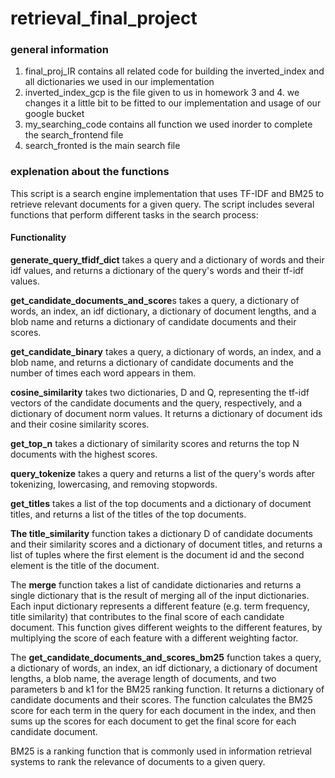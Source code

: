 # retrieval_final_project
### general information
 1) final_proj_IR contains all related code for building the inverted_index and all dictionaries we used in our implementation
 2) inverted_index_gcp is the file given to us in homework 3 and 4. we changes it a little bit to be fitted to our implementation and usage of our google bucket
 3) my_searching_code contains all function we used inorder to complete the search_frontend file
 4) search_fronted is the main search file
 
### explenation about the functions

This script is a search engine implementation that uses TF-IDF and BM25 to retrieve relevant documents for a given query. The script includes several functions that perform different tasks in the search process:


#### Functionality
**generate_query_tfidf_dict** takes a query and a dictionary of words and their idf values, and returns a dictionary of the query's words and their tf-idf values.

**get_candidate_documents_and_score**s takes a query, a dictionary of words, an index, an idf dictionary, a dictionary of document lengths, and a blob name and returns a dictionary of candidate documents and their scores.

**get_candidate_binary** takes a query, a dictionary of words, an index, and a blob name, and returns a dictionary of candidate documents and the number of times each word appears in them.

**cosine_similarity** takes two dictionaries, D and Q, representing the tf-idf vectors of the candidate documents and the query, respectively, and a dictionary of document norm values. It returns a dictionary of document ids and their cosine similarity scores.

**get_top_n** takes a dictionary of similarity scores and returns the top N documents with the highest scores.

**query_tokenize** takes a query and returns a list of the query's words after tokenizing, lowercasing, and removing stopwords.

**get_titles** takes a list of the top documents and a dictionary of document titles, and returns a list of the titles of the top documents.

**The title_similarity** function takes a dictionary D of candidate documents and their similarity scores and a dictionary of document titles, and returns a list of tuples where the first element is the document id and the second element is the title of the document.

The **merge** function takes a list of candidate dictionaries and returns a single dictionary that is the result of merging all of the input dictionaries. Each input dictionary represents a different feature (e.g. term frequency, title similarity) that contributes to the final score of each candidate document. This function gives different weights to the different features, by multiplying the score of each feature with a different weighting factor.

The **get_candidate_documents_and_scores_bm25** function takes a query, a dictionary of words, an index, an idf dictionary, a dictionary of document lengths, a blob name, the average length of documents, and two parameters b and k1 for the BM25 ranking function. It returns a dictionary of candidate documents and their scores. The function calculates the BM25 score for each term in the query for each document in the index, and then sums up the scores for each document to get the final score for each candidate document. 

BM25 is a ranking function that is commonly used in information retrieval systems to rank the relevance of documents to a given query.




